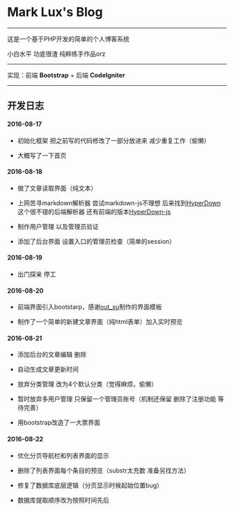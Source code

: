 # Mark Lux's Blog

****

这是一个基于PHP开发的简单的个人博客系统

小白水平 功底很渣 纯粹练手作品orz

****

实现：前端 **Bootstrap** + 后端 **CodeIgniter**

****
## 开发日志

#### 2016-08-17

* 初始化框架 把之前写的代码修改了一部分放进来 减少重复工作（偷懒）

* 大概写了一下首页

#### 2016-08-18

* 做了文章读取界面（纯文本）

* 上网苦寻markdown解析器 尝试markdown-js不理想 后来找到[HyperDown](https://github.com/SegmentFault/HyperDown)这个很不错的后端解析器 还有前端的版本[HyperDown-js](https://github.com/SegmentFault/HyperDown.js)

* 制作用户管理 以及管理员验证

* 添加了后台界面 设置入口的管理员检查（简单的session）

#### 2016-08-19

* 出门探亲 停工

#### 2016-08-20

* 前端界面引入bootstarp，感谢[out_xu](https://github.com/ouxu)制作的界面模板

* 制作了一个简单的新建文章界面（纯html表单）加入实时预览

#### 2016-08-21

* 添加后台的文章编辑 删除

* 自动生成文章更新时间

* 放弃分类管理 改为4个默认分类（觉得麻烦，偷懒）

* 暂时放弃多用户管理 只保留一个管理员账号（机制还保留 删除了注册功能 等待完善）

* 用bootstrap改造了一大票界面

#### 2016-08-22

* 优化分页导航栏和列表界面的显示

* 删除了列表界面每个条目的预览（substr太充数 准备另找方法）

* 修复了数据库底层逻辑（分页显示时候起始位置bug）

* 数据库提取顺序改为按照时间先后
